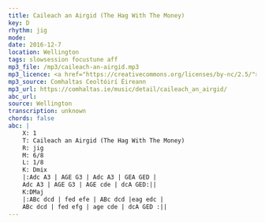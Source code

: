 ```yaml
---
title: Caileach an Airgid (The Hag With The Money)
key: D
rhythm: jig
mode:
date: 2016-12-7
location: Wellington
tags: slowsession focustune aff
mp3_file: /mp3/caileach-an-airgid.mp3
mp3_licence: <a href="https://creativecommons.org/licenses/by-nc/2.5/">CC-BY-NC-2.5</a>
mp3_source: Comhaltas Ceoltóirí Éireann
mp3_url: https://comhaltas.ie/music/detail/caileach_an_airgid/
abc_url:
source: Wellington
transcription: unknown
chords: false
abc: |
    X: 1
    T: Caileach an Airgid (The Hag With The Money)
    R: jig
    M: 6/8
    L: 1/8
    K: Dmix
    |:Adc A3 | AGE G3 | Adc A3 | GEA GED |
    Adc A3 | AGE G3 | AGE cde | dcA GED:||
    K:DMaj
    |:ABc dcd | fed efe | ABc dcd |eag edc |
    ABc dcd | fed efg | age cde | dcA GED :||
---
```

